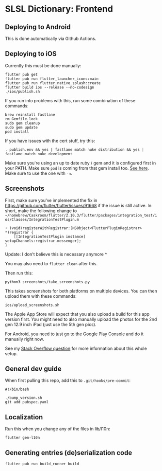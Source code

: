 # SLSL Dictionary: Frontend

## Deploying to Android
This is done automatically via Github Actions.

## Deploying to iOS
Currently this must be done manually:
```
flutter pub get
flutter pub run flutter_launcher_icons:main
flutter pub run flutter_native_splash:create
flutter build ios --release --no-codesign
./ios/publish.sh
```

If you run into problems with this, run some combination of these commands:
```
brew reinstall fastlane
rm Gemfile.lock
sudo gem cleanup
sudo gem update
pod install
```

If you have issues with the cert stuff, try this:
```
. publish.env && yes | fastlane match nuke distribution && yes | fastlane match nuke development
```

Make sure you're using an up to date ruby / gem and it is configured first in your PATH. Make sure `pod` is coming from that gem install too. [See here](https://stackoverflow.com/questions/20755044/how-do-i-install-cocoapods). Make sure to use the one with `-n`.

## Screenshots
First, make sure you've implemented the fix in https://github.com/flutter/flutter/issues/91668 if the issue is still active. In short, make the following change to `~/homebrew/Caskroom/flutter/2.10.3/flutter/packages/integration_test/ios/Classes/IntegrationTestPlugin.m`
```
+ (void)registerWithRegistrar:(NSObject<FlutterPluginRegistrar> *)registrar {
    [[IntegrationTestPlugin instance] setupChannels:registrar.messenger];
}
```

Update: I don't believe this is necessary anymore ^

You may also need to `flutter clean` after this.

Then run this:
```
python3 screenshots/take_screenshots.py
```

This takes screenshots for both platforms on multiple devices. You can then upload them with these commands:
```
ios/upload_screenshots.sh
```
The Apple App Store will expect that you also upload a build for this app version first. You might need to also manually upload the photos for the 2nd gen 12.9 inch iPad (just use the 5th gen pics).

For Android, you need to just go to the Google Play Console and do it manually right now.

See my [Stack Overflow question](https://stackoverflow.com/questions/71699078/how-to-locate-elements-in-ios-ui-test-for-flutter-fastlane-screnshots/71801310#71801310) for more information about this whole setup.

## General dev guide
When first pulling this repo, add this to `.git/hooks/pre-commit`:
```
#!/bin/bash

./bump_version.sh
git add pubspec.yaml
```

## Localization
Run this when you change any of the files in lib/l10n:
```
flutter gen-l10n
```

## Generating entries (de)serialization code
```
flutter pub run build_runner build
```
